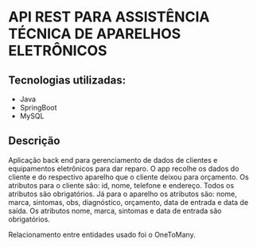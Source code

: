<h1>API REST PARA ASSISTÊNCIA TÉCNICA DE APARELHOS ELETRÔNICOS</h1>

<h2>Tecnologias utilizadas:</h2>
<ul>
    <li>Java</li>
    <li>SpringBoot</li>
    <li>MySQL</li>
</ul>

<h2>Descrição</h2>

<p>
    Aplicação back end para gerenciamento de dados de clientes e equipamentos eletrônicos para dar reparo.
    <a>
        O app recolhe os dados do cliente e do respectivo aparelho que o cliente deixou para orçamento.
    </a>
    <a>
        Os atributos para o cliente são: id, nome, telefone e endereço. Todos os atributos são obrigatórios.
    </a>    
    <a>
        Já para o aparelho os atributos são: nome, marca, sintomas, obs, diagnóstico, orçamento, data de entrada e data de saída. Os atributos nome, marca, sintomas e data de entrada são obrigatórios.
    </a>
</p>

<p>Relacionamento entre entidades usado foi o OneToMany.</p>
